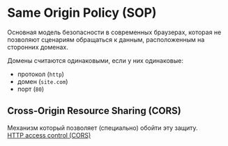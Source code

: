 # Same Origin Policy (SOP)

Основная модель безопасности в современных браузерах, которая не позволяют сценариям обращаться к данным, расположенным на сторонних доменах.

Домены считаются одинаковыми, если у них одинаковые:

* протокол (`http`)
* домен (`site.com`)
* порт (`80`)

## Cross-Origin Resource Sharing (CORS)

Механизм который позволяет (специально) обойти эту защиту.   
[HTTP access control (CORS)](https://developer.mozilla.org/en-US/docs/Web/HTTP/Access_control_CORS)
